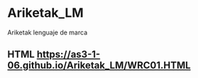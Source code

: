 # Ariketak_LM
Ariketak lenguaje de marca

## HTML https://as3-1-06.github.io/Ariketak_LM/WRC01.HTML
